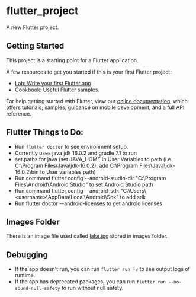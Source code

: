 # flutter_project

A new Flutter project.

## Getting Started

This project is a starting point for a Flutter application.

A few resources to get you started if this is your first Flutter project:

- [Lab: Write your first Flutter app](https://flutter.dev/docs/get-started/codelab)
- [Cookbook: Useful Flutter samples](https://flutter.dev/docs/cookbook)

For help getting started with Flutter, view our
[online documentation](https://flutter.dev/docs), which offers tutorials,
samples, guidance on mobile development, and a full API reference.

## Flutter Things to Do:

- Run ```flutter doctor``` to see environment setup.
- Currently uses java jdk 16.0.2 and gradle 7.1 to run
- set paths for java (set JAVA_HOME in User Variables to path (i.e. C:\Program Files\Java\jdk-16.0.2), add C:\Program Files\Java\jdk-16.0.2\bin to User variables path)
- Run command flutter config --android-studio-dir "C:\Program Files\Android\Android Studio" to set Android Studio path
- Run command flutter config --android-sdk "C:\Users\\\<username>\AppData\Local\Android\Sdk" to add sdk
- Run flutter doctor --android-licenses to get android licenses

## Images Folder

There is an image file used called [lake.jpg](https://images.unsplash.com/photo-1471115853179-bb1d604434e0?dpr=1&auto=format&fit=crop&w=767&h=583&q=80&cs=tinysrgb&crop=)
 stored in images folder.

## Debugging

- If the app doesn't run, you can run ```flutter run -v``` to see output logs of runtime.
- If the app has deprecated packages, you can run ```flutter run --no-sound-null-safety``` to run without null safety.

